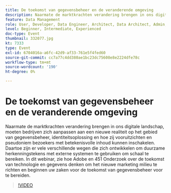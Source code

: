 ```yaml
---
title: De toekomst van gegevensbeheer en de veranderende omgeving
description: Naarmate de marktkrachten verandering brengen in ons digitale landschap, moeten bedrijven zich aanpassen aan een nieuwe realiteit op het gebied van gegevensbeheer, identiteitsoplossing en hoe zij vooruitzichten en pseudoniem bezoekers met betekenisvolle inhoud kunnen inschakelen. Daartoe zijn er vele verschillende wegen die zich ontwikkelen om duurzame herkenningstekens met externe systemen te gebruiken om schaal te bereiken. In dit webinar, zie hoe Adobe en 451 Onderzoek over de toekomst van technologie en gegevens denken om het nieuwe marketing milieu te richten en beginnen uw zaken voor de toekomst van gegevensbeheer voor te bereiden.
feature: Data Management
role: User, Developer, Data Engineer, Architect, Data Architect, Admin, Leader
level: Beginner, Intermediate, Experienced
doc-type: Event
thumbnail: 332077.jpg
kt: 7333
type: Event
exl-id: 6704016a-a6fc-42d9-af33-761e5f4fed60
source-git-commit: cc7a77c4dd380ae1bc23dc75608e8e2224dfe78c
workflow-type: tm+mt
source-wordcount: '190'
ht-degree: 0%

---
```


# De toekomst van gegevensbeheer en de veranderende omgeving

Naarmate de marktkrachten verandering brengen in ons digitale landschap, moeten bedrijven zich aanpassen aan een nieuwe realiteit op het gebied van gegevensbeheer, identiteitsoplossing en hoe zij vooruitzichten en pseudoniem bezoekers met betekenisvolle inhoud kunnen inschakelen. Daartoe zijn er vele verschillende wegen die zich ontwikkelen om duurzame herkenningstekens met externe systemen te gebruiken om schaal te bereiken. In dit webinar, zie hoe Adobe en 451 Onderzoek over de toekomst van technologie en gegevens denken om het nieuwe marketing milieu te richten en beginnen uw zaken voor de toekomst van gegevensbeheer voor te bereiden.

>[!VIDEO](https://video.tv.adobe.com/v/332077/?quality=12&learn=on)
